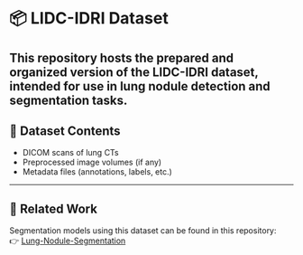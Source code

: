 # 📦 LIDC-IDRI Dataset

This repository hosts the prepared and organized version of the **LIDC-IDRI** dataset, intended for use in lung nodule detection and segmentation tasks.
---

## 📂 Dataset Contents

- DICOM scans of lung CTs
- Preprocessed image volumes (if any)
- Metadata files (annotations, labels, etc.)

---

## 🔗 Related Work

Segmentation models using this dataset can be found in this repository:  
👉 [Lung-Nodule-Segmentation](https://github.com/anujkr2631/Lung-Nodule-Segmentation)

